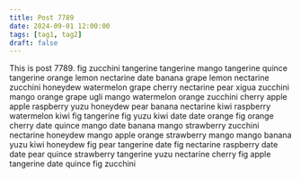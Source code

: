 ```yaml
---
title: Post 7789
date: 2024-09-01 12:00:00
tags: [tag1, tag2]
draft: false
---
```

This is post 7789.
fig
zucchini
tangerine
tangerine
mango
tangerine
quince
tangerine
orange
lemon
nectarine
date
banana
grape
lemon
nectarine
zucchini
honeydew
watermelon
grape
cherry
nectarine
pear
xigua
zucchini
mango
orange
grape
ugli
mango
watermelon
orange
zucchini
cherry
apple
apple
raspberry
yuzu
honeydew
pear
banana
nectarine
kiwi
raspberry
watermelon
kiwi
fig
tangerine
fig
yuzu
kiwi
date
date
orange
fig
orange
cherry
date
quince
mango
date
banana
mango
strawberry
zucchini
nectarine
honeydew
mango
apple
orange
strawberry
mango
mango
banana
yuzu
kiwi
honeydew
fig
pear
tangerine
date
fig
nectarine
raspberry
date
date
pear
quince
strawberry
tangerine
yuzu
nectarine
cherry
fig
apple
tangerine
date
quince
fig
zucchini

